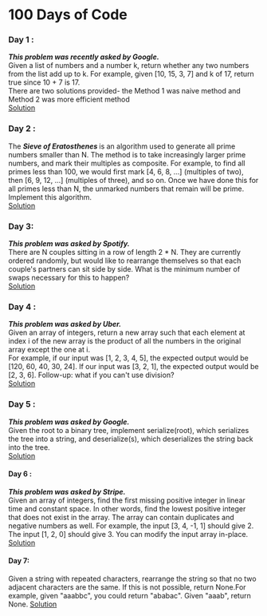 # 100 Days of Code

### Day 1 :<br>
<i><b>This problem was recently asked by Google.</i></b><br>
Given a list of numbers and a number k, return whether any two numbers from the list add up to k.
For example, given [10, 15, 3, 7] and k of 17, return true since 10 + 7 is 17.<br>
There are two solutions provided- the Method 1 was naive method and Method 2 was more efficient method<br>
<a href = "https://github.com/KrutikaBhatt/100_DaysOfCode/blob/master/Day1/Day1_method2.java">Solution</a>

### Day 2 :<br>
 The <i><b>Sieve of Eratosthenes </b></i>is an algorithm used to generate all prime numbers smaller than N.
   The method is to take increasingly larger prime numbers, and mark their multiples as composite.
   For example, to find all primes less than 100, we would first mark [4, 6, 8, ...] (multiples of two),
   then [6, 9, 12, ...] (multiples of three), and so on. Once we have done this for all primes less than N,
   the unmarked numbers that remain will be prime.
   Implement this algorithm.<br>
   <a href = "https://github.com/KrutikaBhatt/100_DaysOfCode/blob/master/Day2/Day2.java">Solution</a>
   
### Day 3:<br>
<b><i>This problem was asked by Spotify.</b></i><br>
There are N couples sitting in a row of length 2 * N. They are currently ordered randomly,
   but would like to rearrange themselves so that each couple's partners can sit side by side.
   What is the minimum number of swaps necessary for this to happen?
   <br>
   <a href = "https://github.com/KrutikaBhatt/100_DaysOfCode/blob/master/Day3.java">Solution</a>
   
### Day 4 :<br>
<b><i>This problem was asked by Uber.</i></b><br>
Given an array of integers, return a new array such that each element at index i of the new array is the product of all the numbers in the original array except the one at i.<br>
For example, if our input was [1, 2, 3, 4, 5], the expected output would be [120, 60, 40, 30, 24]. If our input was [3, 2, 1], the expected output would be [2, 3, 6].
Follow-up: what if you can't use division?<br>
 <a href = "https://github.com/KrutikaBhatt/100_DaysOfCode/blob/master/Day4.java">Solution</a>
 
### Day 5 :<br>
<b><i>This problem was asked by Google.</b></i><br>
Given the root to a binary tree, implement serialize(root), which serializes the tree into a string, 
and deserialize(s), which deserializes the string back into the tree.
<br>
<a href ="https://github.com/KrutikaBhatt/100_DaysOfCode/blob/master/Day5.py">Solution</a>

#### Day 6 :<br>
<b><i>This problem was asked by Stripe.</b></i><br>
Given an array of integers, find the first missing positive integer in linear time and constant space. In other words, find the lowest positive integer that does not exist in the array.
The array can contain duplicates and negative numbers as well.
For example, the input [3, 4, -1, 1] should give 2. The input [1, 2, 0] should give 3.
You can modify the input array in-place.
<br>
<a href="https://github.com/KrutikaBhatt/100_DaysOfCode/blob/master/Day6.java">Solution</a>

#### Day 7:<br>
Given a string with repeated characters, rearrange the string so that no two adjacent characters are the same.
If this is not possible, return None.For example, given "aaabbc", you could return "ababac". Given "aaab", return None.
<a href="https://github.com/KrutikaBhatt/100_DaysOfCode/blob/master/Day7.java">Solution</a>
